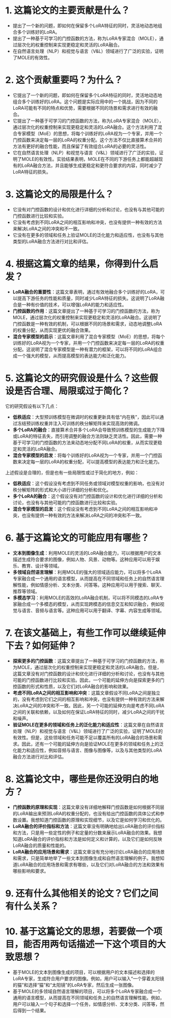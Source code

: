 
# 1. 这篇论文的主要贡献是什么？
- 提出了一个新的问题，即如何在保留多个LoRA特征的同时，灵活地动态地组合多个训练好的LoRA。
- 提出了一种基于可学习的门控函数的方法，称为LoRA专家混合（MOLE），通过层次化的权重控制来实现更稳定和灵活的LoRA融合。
- 在自然语言处理（NLP）和视觉与语言（V&L）领域进行了广泛的实验，证明了MOLE的有效性。
  
# 2. 这个贡献重要吗？为什么？
- 它提出了一个新的问题，即如何在保留多个LoRA特征的同时，灵活地动态地组合多个训练好的LoRA。这个问题是实际应用中的一个挑战，因为不同的LoRA可能有不同的特点和优势，需要根据不同的场景和需求进行有效的融合。
- 它提出了一种基于可学习的门控函数的方法，称为LoRA专家混合（MOLE），通过层次化的权重控制来实现更稳定和灵活的LoRA融合。这个方法利用了混合专家模型（MoE）的思想，将每个训练好的LoRA视为一个专家，并用一个门控函数来决定每一层的LoRA的权重分配。这个方法不仅比直接算术合并的方法有更好的融合性能，而且保留了有效组合LoRA的必要的灵活性。
- 它在自然语言处理（NLP）和视觉与语言（V&L）领域进行了广泛的实验，证明了MOLE的有效性。实验结果表明，MOLE在不同的下游任务上都能超越现有的LoRA融合方法，并且能够生成更稳定和更符合要求的内容，同时减少了LoRA特征的损失。
  
# 3. 这篇论文的局限是什么？
- 它没有对门控函数的设计和优化进行详细的分析和讨论，也没有与其他可能的门控函数进行比较和实验。
- 它没有考虑到不同LoRA之间的相互影响和冲突，也没有提供一种有效的方法来解决LoRA之间的冲突和不一致。
- 它没有在更多的领域和任务上验证MOLE的泛化能力和适应性，也没有与其他类型的LoRA融合方法进行对比和评估。
  
# 4. 根据这篇文章的结果，你得到什么启发？
- **LoRA融合的重要性**：这篇文章表明，通过有效地融合多个训练好的LoRA，可以提高下游任务的性能和质量，同时减少LoRA特征的损失。这说明了LoRA融合是一种有价值的技术，可以增强LoRA的能力和适应性。
- **门控函数的作用**：这篇文章提出了一种基于可学习的门控函数的方法，称为MOLE，通过层次化的权重控制来实现更稳定和灵活的LoRA融合。这说明了门控函数是一种有效的机制，可以根据不同的场景和需求，动态地调整LoRA的权重分配，从而实现更优的融合效果。
- **混合专家模型的启示**：这篇文章利用了混合专家模型（MoE）的思想，将每个训练好的LoRA视为一个专家，并用一个门控函数来决定每一层的LoRA的权重分配。这说明了混合专家模型是一种有潜力的框架，可以将不同的LoRA组合成一个强大的模型，从而提高模型的表达能力和泛化能力。

# 5. 这篇论文的研究假设是什么？这些假设是否合理、局限或过于简化？
它的研究假设有以下几点：

- **低秩适应**：大型预训练模型在微调时的权重更新具有低“内在秩”，因此可以通过冻结预训练权重并注入可训练的秩分解矩阵来实现高效的微调。
- **多个LoRA的融合**：直接算术合并多个LoRA会导致预训练模型的生成能力下降或LoRA的特征丢失，而引用调整的融合方法则缺乏灵活性。因此，需要一种基于可学习的门控函数的方法来动态地分配不同LoRA的权重，从而实现更稳定和灵活的LoRA融合。
- **混合专家模型的启发**：将每个训练好的LoRA视为一个专家，并用一个门控函数来决定每一层的LoRA的权重分配，可以提高模型的表达能力和泛化能力。

上述假设是合理的，但是也有一些局限性或过于简化的地方，例如：
- **低秩适应**：这个假设没有考虑到不同任务或领域对模型权重的影响，也没有对秩分解矩阵的形式和大小进行详细的分析和优化。
- **多个LoRA的融合**：这个假设没有对门控函数的设计和优化进行详细的分析和讨论，也没有与其他可能的门控函数进行比较和实验。
- **混合专家模型的启发**：这个假设没有考虑到不同LoRA之间的相互影响和冲突，也没有提供一种有效的方法来解决LoRA之间的冲突和不一致。
  
# 6. 基于这篇论文的可能应用有哪些？

- **文本到图像生成**：利用MOLE的灵活的LoRA融合能力，可以根据用户的文本描述生成符合要求的图像，例如人物、风景、动物等。这种应用可以用于娱乐、教育、设计等领域。
- **多领域自然语言理解**：利用MOLE的强大的领域适应能力，可以将多个LoRA专家融合成一个通用的语言模型，从而提高在不同领域和任务上的自然语言理解性能，例如情感分析、文本分类、问答等。这种应用可以用于搜索、聊天、推荐等领域。
- **多模态学习**：利用MOLE的高效的LoRA融合机制，可以将不同模态的LoRA专家融合成一个多模态的模型，从而实现跨模态的信息交互和知识融合，例如视觉与语言、音频与语言等。这种应用可以用于翻译、字幕、内容生成等领域。

# 7. 在该文基础上，有些工作可以继续延伸下去？如何延伸？


- **探索更多的门控函数**：这篇文章提出了一种基于可学习的门控函数的方法，称为MOLE，通过层次化的权重控制来实现更稳定和灵活的LoRA融合。但是，这篇文章没有对门控函数的设计和优化进行详细的分析和讨论，也没有与其他可能的门控函数进行比较和实验。因此，一个可能的延伸方向是探索更多的门控函数的形式和性质，以及它们对LoRA融合的影响和效果。
- **考虑不同LoRA之间的相互影响和冲突**：这篇文章假设不同LoRA之间是独立的，没有考虑到它们之间的相互影响和冲突，也没有提供一种有效的方法来解决LoRA之间的冲突和不一致。因此，另一个可能的延伸方向是考虑不同LoRA之间的关联和依赖，以及如何在保证LoRA特征的同时，减少LoRA之间的干扰和噪声。
- **验证MOLE在更多的领域和任务上的泛化能力和适应性**：这篇文章在自然语言处理（NLP）和视觉与语言（V&L）领域进行了广泛的实验，证明了MOLE的有效性。但是，这些领域和任务可能不足以覆盖所有的LoRA融合的场景和需求。因此，还有一个可能的延伸方向是验证MOLE在更多的领域和任务上的泛化能力和适应性，例如音频与语言、图像与图像等，以及与其他类型的LoRA融合方法进行对比和评估。

# 8. 这篇论文中，哪些是你还没明白的地方？

- **门控函数的原理和实现**：这篇文章没有详细地解释门控函数是如何根据不同层的LoRA输出来预测LoRA的权重分配的，也没有给出门控函数的具体公式和参数设置。我想知道门控函数的原理和实现细节，以及它是如何学习和优化的。
- **LoRA融合的评价指标和方法**：这篇文章没有明确地给出LoRA融合的评价指标和方法，只是用一些定性的例子和定量的分数来展示LoRA融合的效果。我想知道LoRA融合的评价指标和方法是如何定义和计算的，以及它们是如何反映LoRA融合的质量和性能的。
- **LoRA融合的应用场景和需求**：这篇文章没有充分地讨论LoRA融合的应用场景和需求，只是简单地举了一些文本到图像生成和自然语言理解的例子。我想知道LoRA融合的应用场景和需求有哪些，以及它们对LoRA融合的方法和效果有哪些影响和要求。

# 9. 还有什么其他相关的论文？它们之间有什么关系？
# 10. 基于这篇论文的思想，若要做一个项目，能否用两句话描述一下这个项目的大致思想？
- 基于MOLE的文本到图像生成的项目，可以根据用户的文本描述和选择的LoRA专家，生成符合用户要求的图像。例如，用户可以输入“一个穿着太阳镜的猫”和选择“猫”和“太阳镜”的LoRA专家，然后生成一张图像。
- 基于MOLE的多领域自然语言理解的项目，可以将多个LoRA专家融合成一个通用的语言模型，从而提高在不同领域和任务上的自然语言理解性能。例如，用户可以输入一个句子和选择一个任务，如情感分析、文本分类、问答等，然后得到一个结果。

